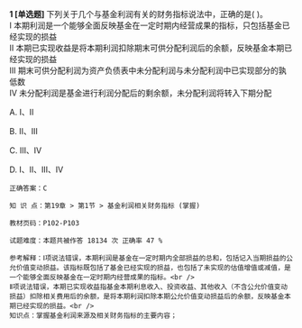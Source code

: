 **1 [单选题]** 下列关于几个与基金利润有关的财务指标说法中，正确的是( )。 <br />
Ⅰ 本期利润是一个能够全面反映基金在一定时期内经营成果的指标，只包括基金已经实现的损益 <br />
Ⅱ 本期已实现收益是将本期利润扣除期末可供分配利润后的余额，反映基金本期已经实现的损益 <br />
Ⅲ 期末可供分配利润为资产负债表中未分配利润与未分配利润中已实现部分的孰低数 <br />
Ⅳ 未分配利润是基金进行利润分配后的剩余额，未分配利润将转入下期分配

A. Ⅰ、Ⅱ

B. Ⅱ、Ⅲ

C. Ⅲ、Ⅳ

D. Ⅰ、Ⅱ、Ⅲ、Ⅳ 

```
正确答案：C

知 识 点：第19章 > 第1节 > 基金利润相关财务指标 (掌握)

教材页码：P102-P103

试题难度：本题共被作答 18134 次 正确率 47 %

参考解释：Ⅰ项说法错误，本期利润是基金在一定时期内全部损益的总和，包括记入当期损益的公允价值变动损益。该指标既包括了基金已经实现的损益，也包括了未实现的估值增值或减值，是一个能够全面反映基金在一定时期内经营成果的指标。<br />
Ⅱ项说法错误，本期已实现收益指基金本期利息收入、投资收益、其他收入（不含公允价值变动损益）扣除相关费用后的余额，是将本期利润扣除本期公允价值变动损益后的余额，反映基金本期已经实现的损益。<br />
知识点：掌握基金利润来源及相关财务指标的主要内容；
```

